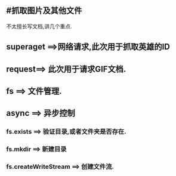 #抓取图片及其他文件
---
不太擅长写文档,讲几个重点.
##  superaget ==>网络请求,此次用于抓取英雄的ID
##  request==> 此次用于请求GIF文档.
##  fs  ==> 文件管理.
##  async   ==> 异步控制


### fs.exists   ==> 验证目录,或者文件夹是否存在.
### fs.mkdir    ==> 新建目录
### fs.createWriteStream    ==> 创建文件流.

